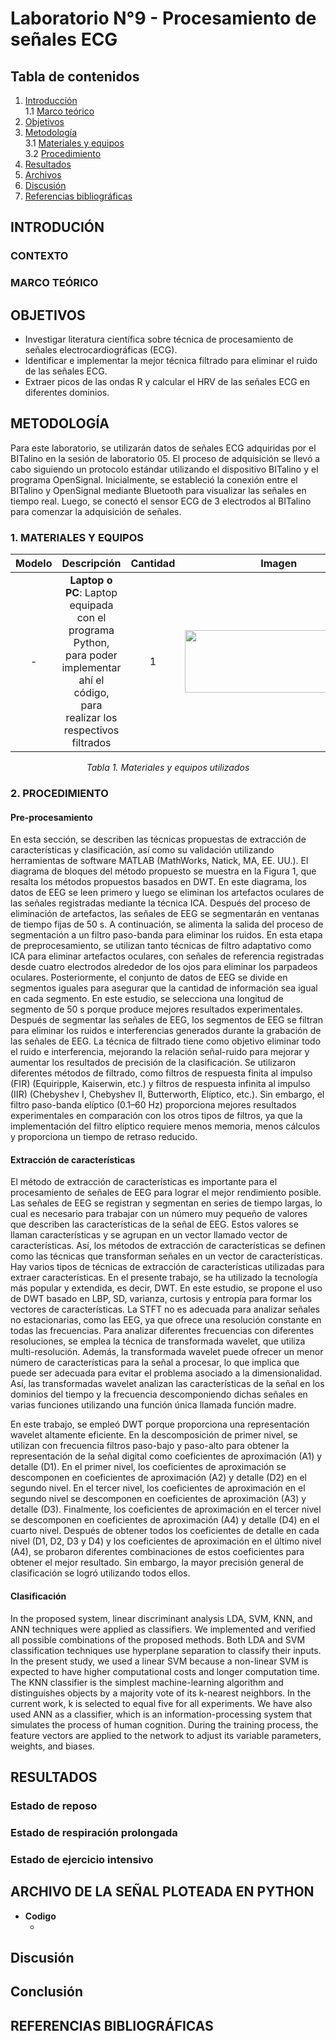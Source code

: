# Laboratorio N°9 - Procesamiento de señales ECG
## **Tabla de contenidos**
1. [Introducción](#introduccion)\
   1.1 [Marco teórico](#marco)
2. [Objetivos](#objetivos)
3. [Metodología](#metodologia)\
   3.1 [Materiales y equipos](#materiales)\
   3.2 [Procedimiento](#adquisicion)
4. [Resultados](#resultados)
5. [Archivos](#archivos)
6. [Discusión](#discusion)
7. [Referencias bibliográficas](#referencias)

<a name="introduccion"></a>
## **INTRODUCIÓN**
### **CONTEXTO**


<a name="marco"></a>
### **MARCO TEÓRICO**


## OBJETIVOS
* Investigar literatura científica sobre técnica de procesamiento de señales electrocardiográficas (ECG).
* Identificar e implementar la mejor técnica filtrado para eliminar el ruido de las señales ECG.
* Extraer picos de las ondas R y calcular el HRV de las señales ECG en diferentes dominios.

<a name="metodologia"></a>
## METODOLOGÍA 
Para este laboratorio, se utilizarán datos de señales ECG adquiridas por el BITalino en la sesión de laboratorio 05. El proceso de adquisición se llevó a cabo siguiendo un protocolo estándar utilizando el dispositivo BITalino y el programa OpenSignal. Inicialmente, se estableció la conexión entre el BITalino y OpenSignal mediante Bluetooth para visualizar las señales en tiempo real. Luego, se conectó el sensor ECG de 3 electrodos al BITalino para comenzar la adquisición de señales.

<a name="materiales"></a>
### 1. MATERIALES Y EQUIPOS

<div align="center">

|  **Modelo**  | **Descripción** | **Cantidad** | **Imagen** |
|:------------:|:---------------:|:------------:|:----------:|
|-|**Laptop o PC**: Laptop equipada con el programa Python, para poder implementar ahí el código, para realizar los respectivos filtrados|1|<image width="300" height="100" src="https://github.com/sofiacespedes22/ISB_2024_G8/assets/164541825/1e850abc-e826-47a5-aa7b-292a134d94ec">|

<p align="center"><i>Tabla 1. Materiales y equipos utilizados</i></p>
</div>

<a name="adquisicion"></a>
### 2. PROCEDIMIENTO

#### Pre-procesamiento
En esta sección, se describen las técnicas propuestas de extracción de características y clasificación, así como su validación utilizando herramientas de software MATLAB (MathWorks, Natick, MA, EE. UU.). El diagrama de bloques del método propuesto se muestra en la Figura 1, que resalta los métodos propuestos basados en DWT. En este diagrama, los datos de EEG se leen primero y luego se eliminan los artefactos oculares de las señales registradas mediante la técnica ICA. Después del proceso de eliminación de artefactos, las señales de EEG se segmentarán en ventanas de tiempo fijas de 50 s. A continuación, se alimenta la salida del proceso de segmentación a un filtro paso-banda para eliminar los ruidos. En esta etapa de preprocesamiento, se utilizan tanto técnicas de filtro adaptativo como ICA para eliminar artefactos oculares, con señales de referencia registradas desde cuatro electrodos alrededor de los ojos para eliminar los parpadeos oculares. Posteriormente, el conjunto de datos de EEG se divide en segmentos iguales para asegurar que la cantidad de información sea igual en cada segmento. En este estudio, se selecciona una longitud de segmento de 50 s porque produce mejores resultados experimentales. Después de segmentar las señales de EEG, los segmentos de EEG se filtran para eliminar los ruidos e interferencias generados durante la grabación de las señales de EEG. La técnica de filtrado tiene como objetivo eliminar todo el ruido e interferencia, mejorando la relación señal-ruido para mejorar y aumentar los resultados de precisión de la clasificación. Se utilizaron diferentes métodos de filtrado, como filtros de respuesta finita al impulso (FIR) (Equiripple, Kaiserwin, etc.) y filtros de respuesta infinita al impulso (IIR) (Chebyshev I, Chebyshev II, Butterworth, Elíptico, etc.). Sin embargo, el filtro paso-banda elíptico (0.1–60 Hz) proporciona mejores resultados experimentales en comparación con los otros tipos de filtros, ya que la implementación del filtro elíptico requiere menos memoria, menos cálculos y proporciona un tiempo de retraso reducido.

#### Extracción de características
El método de extracción de características es importante para el procesamiento de señales de EEG para lograr el mejor rendimiento posible. Las señales de EEG se registran y segmentan en series de tiempo largas, lo cual es necesario para trabajar con un número muy pequeño de valores que describen las características de la señal de EEG. Estos valores se llaman características y se agrupan en un vector llamado vector de características. Así, los métodos de extracción de características se definen como las técnicas que transforman señales en un vector de características. Hay varios tipos de técnicas de extracción de características utilizadas para extraer características. En el presente trabajo, se ha utilizado la tecnología más popular y extendida, es decir, DWT. En este estudio, se propone el uso de DWT basado en LBP, SD, varianza, curtosis y entropía para formar los vectores de características. La STFT no es adecuada para analizar señales no estacionarias, como las EEG, ya que ofrece una resolución constante en todas las frecuencias. Para analizar diferentes frecuencias con diferentes resoluciones, se emplea la técnica de transformada wavelet, que utiliza multi-resolución. Además, la transformada wavelet puede ofrecer un menor número de características para la señal a procesar, lo que implica que puede ser adecuada para evitar el problema asociado a la dimensionalidad. Así, las transformadas wavelet analizan las características de la señal en los dominios del tiempo y la frecuencia descomponiendo dichas señales en varias funciones utilizando una función única llamada función madre.

En este trabajo, se empleó DWT porque proporciona una representación wavelet altamente eficiente. En la descomposición de primer nivel, se utilizan con frecuencia filtros paso-bajo y paso-alto para obtener la representación de la señal digital como coeficientes de aproximación (A1) y detalle (D1). En el primer nivel, los coeficientes de aproximación se descomponen en coeficientes de aproximación (A2) y detalle (D2) en el segundo nivel. En el tercer nivel, los coeficientes de aproximación en el segundo nivel se descomponen en coeficientes de aproximación (A3) y detalle (D3). Finalmente, los coeficientes de aproximación en el tercer nivel se descomponen en coeficientes de aproximación (A4) y detalle (D4) en el cuarto nivel. Después de obtener todos los coeficientes de detalle en cada nivel (D1, D2, D3 y D4) y los coeficientes de aproximación en el último nivel (A4), se probaron diferentes combinaciones de estos coeficientes para obtener el mejor resultado. Sin embargo, la mayor precisión general de clasificación se logró utilizando todos ellos.

#### Clasificación
In the proposed system, linear discriminant analysis LDA, SVM, KNN, and ANN techniques were applied as classifiers. We implemented and verified all possible combinations of the proposed methods. Both LDA and SVM classification techniques use hyperplane separation to classify their inputs. In the present study, we used a linear SVM because a non-linear SVM is expected to have higher computational costs and longer computation time. The KNN classifier is the simplest machine-learning algorithm and distinguishes objects by a majority vote of its k-nearest neighbors. In the current work, k is selected to equal five for all experiments. We have also used ANN as a classifier, which is an information-processing system that simulates the process of human cognition. During the training process, the feature vectors are applied to the network to adjust its variable parameters, weights, and biases.


<a name="resultados"></a>
## RESULTADOS
### Estado de reposo


### Estado de respiración prolongada


### Estado de ejercicio intensivo


<a name="archivos"></a>
## ARCHIVO DE LA SEÑAL PLOTEADA EN PYTHON
* **Codigo**
  - []()

<a name="discusion"></a>
## Discusión

<a name="conclusion"></a>
## Conclusión


<a name="referencias"></a>
## REFERENCIAS BIBLIOGRÁFICAS
